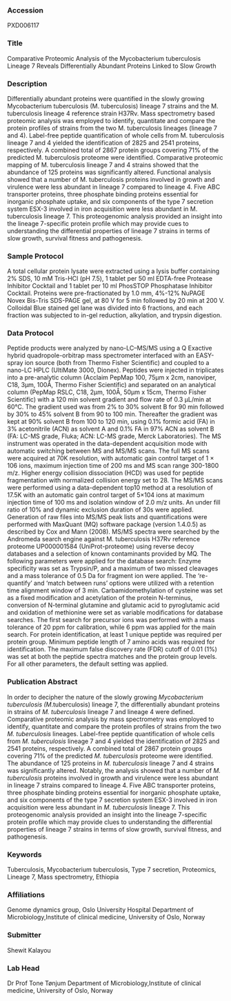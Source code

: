 ### Accession
PXD006117

### Title
Comparative Proteomic Analysis of the Mycobacterium tuberculosis Lineage 7 Reveals Differentially Abundant Proteins Linked to Slow Growth

### Description
Differentially abundant proteins were quantified in the slowly growing Mycobacterium tuberculosis (M. tuberculosis) lineage 7 strains and the M. tuberculosis lineage 4 reference strain H37Rv. Mass spectrometry  based proteomic analysis was employed to identify, quantitate and compare the protein profiles of strains from the two M. tuberculosis lineages (lineage 7 and 4). Label-free peptide quantification of whole cells from M. tuberculosis lineage 7 and 4 yielded the identification of 2825 and 2541 proteins, respectively. A combined total of 2867 protein groups covering 71% of the predicted M. tuberculosis proteome were identified. Comparative proteomic mapping of M. tuberculosis lineage 7 and 4 strains showed that the abundance of 125 proteins was significantly altered. Functional analysis showed that a number of M. tuberculosis proteins involved in growth and virulence were less abundant in lineage 7 compared to lineage 4. Five ABC transporter proteins, three phosphate binding proteins essential for inorganic phosphate uptake, and six components of the type 7 secretion system ESX-3 involved in iron acquisition were less abundant in M. tuberculosis lineage 7. This proteogenomic analysis provided an insight into the lineage 7-specific protein profile which may provide cues to understanding the differential properties of lineage 7 strains in terms of slow growth, survival fitness and pathogenesis.

### Sample Protocol
A total cellular protein lysate were extracted using a lysis buffer containing 2% SDS, 10 mM Tris-HCl (pH 7.5), 1 tablet per 50 ml EDTA-free Protease Inhibitor Cocktail  and 1 tablet per 10 ml PhosSTOP Phosphatase Inhibitor Cocktail. Proteins were pre-fractionated by 1.0 mm, 4%-12% NuPAGE Novex Bis-Tris SDS-PAGE gel, at 80 V for 5 min followed by 20 min at 200 V. Colloidal Blue stained gel lane was divided into 6 fractions, and each fraction was subjected to in-gel reduction, alkylation, and trypsin digestion.

### Data Protocol
Peptide products were analyzed by nano-LC–MS/MS using a Q Exactive hybrid quadropole-orbitrap mass spectrometer interfaced with an EASY-spray ion source (both from Thermo Fisher Scientific) and coupled to a nano-LC HPLC (UltiMate 3000, Dionex). Peptides were injected in triplicates into a pre-analytic column (Acclaim PepMap 100, 75µm x 2cm, nanoviper, C18, 3µm, 100Å, Thermo Fisher Scientific) and separated on an analytical column (PepMap RSLC, C18, 2µm, 100Å, 50µm x 15cm, Thermo Fisher Scientific) with a 120 min solvent gradient and flow rate of 0.3 μL/min at 60°C. The gradient used was from 2% to 30% solvent B for 90 min followed by 30% to 45% solvent B from 90 to 100 min. Thereafter the gradient was kept at 90% solvent B from 100 to 120 min, using 0.1% formic acid (FA) in 3% acetonitrile (ACN) as solvent A and 0.1% FA in 97% ACN as solvent B (FA: LC-MS grade, Fluka; ACN: LC-MS grade, Merck Laboratories). The MS instrument was operated in the data-dependent acquisition mode with automatic switching between MS and MS/MS scans. The full MS scans were acquired at 70K resolution, with automatic gain control target of 1 × 106 ions, maximum injection time of 200 ms and MS scan range 300-1800 m/z. Higher energy collision dissociation (HCD) was used for peptide fragmentation with normalized collision energy set to 28. The MS/MS scans were performed using a data-dependent top10 method at a resolution of 17.5K with an automatic gain control target of 5×104 ions at maximum injection time of 100 ms and isolation window of 2.0 m/z units. An under fill ratio of 10% and dynamic exclusion duration of 30s were applied. Generation of raw files into MS/MS peak lists and quantifications were performed with MaxQuant (MQ) software package (version 1.4.0.5) as described by Cox and Mann (2008). MS/MS spectra were searched by the Andromeda search engine against M. tuberculosis H37Rv reference proteome UP000001584 (UniProt-proteome) using reverse decoy databases and a selection of known contaminants provided by MQ. The following parameters were applied for the database search: Enzyme specificity was set as Trypsin/P, and a maximum of two missed cleavages and a mass tolerance of 0.5 Da for fragment ion were applied. The ‘re-quantify’ and ‘match between runs’ options were utilized with a retention time alignment window of 3 min. Carbamidomethylation of cysteine was set as a fixed modification and acetylation of the protein N-terminus, conversion of N-terminal glutamine and glutamic acid to pyroglutamic acid and oxidation of methionine were set as variable modifications for database searches. The first search for precursor ions was performed with a mass tolerance of 20 ppm for calibration, while 6 ppm was applied for the main search. For protein identification, at least 1 unique peptide was required per protein group. Minimum peptide length of 7 amino acids was required for identification. The maximum false discovery rate (FDR) cutoff of 0.01 (1%) was set at both the peptide spectra matches and the protein group levels. For all other parameters, the default setting was applied.

### Publication Abstract
In order to decipher the nature of the slowly growing <i>Mycobacterium tuberculosis (M</i>.tuberculosis) lineage 7, the differentially abundant proteins in strains of <i>M. tuberculosis</i> lineage 7 and lineage 4 were defined. Comparative proteomic analysis by mass spectrometry was employed to identify, quantitate and compare the protein profiles of strains from the two <i>M. tuberculosis</i> lineages. Label-free peptide quantification of whole cells from <i>M. tuberculosis</i> lineage 7 and 4 yielded the identification of 2825 and 2541 proteins, respectively. A combined total of 2867 protein groups covering 71% of the predicted <i>M. tuberculosis</i> proteome were identified. The abundance of 125 proteins in <i>M. tuberculosis</i> lineage 7 and 4 strains was significantly altered. Notably, the analysis showed that a number of <i>M. tuberculosis</i> proteins involved in growth and virulence were less abundant in lineage 7 strains compared to lineage 4. Five ABC transporter proteins, three phosphate binding proteins essential for inorganic phosphate uptake, and six components of the type 7 secretion system ESX-3 involved in iron acquisition were less abundant in <i>M. tuberculosis</i> lineage 7. This proteogenomic analysis provided an insight into the lineage 7-specific protein profile which may provide clues to understanding the differential properties of lineage 7 strains in terms of slow growth, survival fitness, and pathogenesis.

### Keywords
Tuberculosis, Mycobacterium tuberculosis, Type 7 secretion, Proteomics, Lineage 7, Mass spectrometry, Ethiopia

### Affiliations
Genome dynamics group, Oslo University Hospital
Department of Microbiology,Institute of clinical medicine, University of Oslo, Norway

### Submitter
Shewit Kalayou

### Lab Head
Dr Prof Tone Tønjum
Department of Microbiology,Institute of clinical medicine, University of Oslo, Norway


